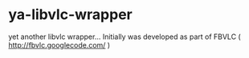 ya-libvlc-wrapper
=================

yet another libvlc wrapper...
Initially was developed as part of FBVLC ( http://fbvlc.googlecode.com/ )
